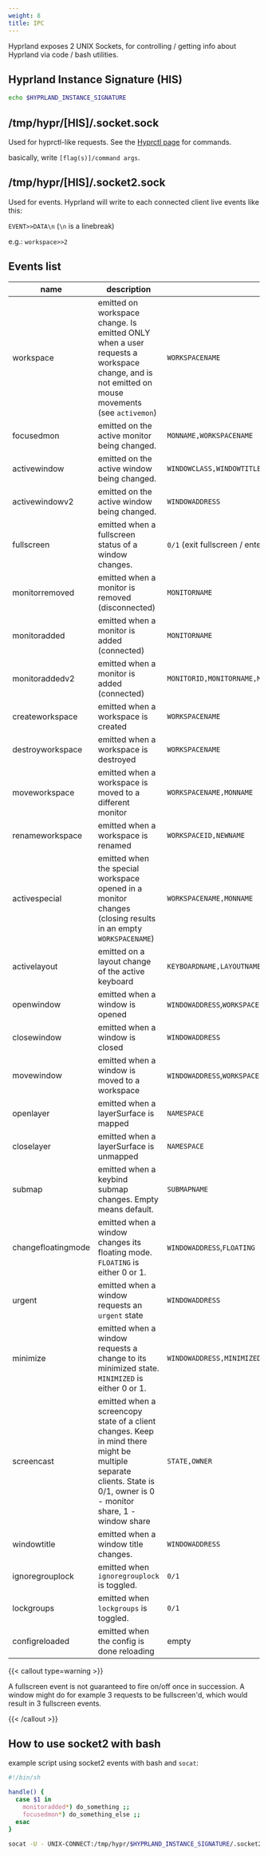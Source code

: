 ```yaml
---
weight: 8
title: IPC
---
```


Hyprland exposes 2 UNIX Sockets, for controlling / getting info about Hyprland
via code / bash utilities.

## Hyprland Instance Signature (HIS)

```sh
echo $HYPRLAND_INSTANCE_SIGNATURE
```

## /tmp/hypr/\[HIS\]/.socket.sock

Used for hyprctl-like requests. See the
[Hyprctl page](../Configuring/Using-hyprctl) for commands.

basically, write `[flag(s)]/command args`.

## /tmp/hypr/\[HIS\]/.socket2.sock

Used for events. Hyprland will write to each connected client live events like
this:

`EVENT>>DATA\n` (`\n` is a linebreak)

e.g.: `workspace>>2`

## Events list

| name               | description                                                                                                                                                            | data                                                        |
| ------------------ | ---------------------------------------------------------------------------------------------------------------------------------------------------------------------- | ----------------------------------------------------------- |
| workspace          | emitted on workspace change. Is emitted ONLY when a user requests a workspace change, and is not emitted on mouse movements (see `activemon`)                          | `WORKSPACENAME`                                             |
| focusedmon         | emitted on the active monitor being changed.                                                                                                                           | `MONNAME,WORKSPACENAME`                                     |
| activewindow       | emitted on the active window being changed.                                                                                                                            | `WINDOWCLASS,WINDOWTITLE`                                   |
| activewindowv2     | emitted on the active window being changed.                                                                                                                            | `WINDOWADDRESS`                                             |
| fullscreen         | emitted when a fullscreen status of a window changes.                                                                                                                  | `0/1` (exit fullscreen / enter fullscreen)                  |
| monitorremoved     | emitted when a monitor is removed (disconnected)                                                                                                                       | `MONITORNAME`                                               |
| monitoradded       | emitted when a monitor is added (connected)                                                                                                                            | `MONITORNAME`                                               |
| monitoraddedv2     | emitted when a monitor is added (connected)                                                                                                                            | `MONITORID,MONITORNAME,MONITORDESCRIPTION`                  |
| createworkspace    | emitted when a workspace is created                                                                                                                                    | `WORKSPACENAME`                                             |
| destroyworkspace   | emitted when a workspace is destroyed                                                                                                                                  | `WORKSPACENAME`                                             |
| moveworkspace      | emitted when a workspace is moved to a different monitor                                                                                                               | `WORKSPACENAME,MONNAME`                                     |
| renameworkspace    | emitted when a workspace is renamed                                                                                                                                    | `WORKSPACEID,NEWNAME`                                       |
| activespecial      | emitted when the special workspace opened in a monitor changes (closing results in an empty `WORKSPACENAME`)                                                           | `WORKSPACENAME,MONNAME`                                     |
| activelayout       | emitted on a layout change of the active keyboard                                                                                                                      | `KEYBOARDNAME,LAYOUTNAME`                                   |
| openwindow         | emitted when a window is opened                                                                                                                                        | `WINDOWADDRESS`,`WORKSPACENAME`,`WINDOWCLASS`,`WINDOWTITLE` |
| closewindow        | emitted when a window is closed                                                                                                                                        | `WINDOWADDRESS`                                             |
| movewindow         | emitted when a window is moved to a workspace                                                                                                                          | `WINDOWADDRESS`,`WORKSPACENAME`                             |
| openlayer          | emitted when a layerSurface is mapped                                                                                                                                  | `NAMESPACE`                                                 |
| closelayer         | emitted when a layerSurface is unmapped                                                                                                                                | `NAMESPACE`                                                 |
| submap             | emitted when a keybind submap changes. Empty means default.                                                                                                            | `SUBMAPNAME`                                                |
| changefloatingmode | emitted when a window changes its floating mode. `FLOATING` is either 0 or 1.                                                                                          | `WINDOWADDRESS`,`FLOATING`                                  |
| urgent             | emitted when a window requests an `urgent` state                                                                                                                       | `WINDOWADDRESS`                                             |
| minimize           | emitted when a window requests a change to its minimized state. `MINIMIZED` is either 0 or 1.                                                                          | `WINDOWADDRESS,MINIMIZED`                                   |
| screencast         | emitted when a screencopy state of a client changes. Keep in mind there might be multiple separate clients. State is 0/1, owner is 0 - monitor share, 1 - window share | `STATE,OWNER`                                               |
| windowtitle        | emitted when a window title changes.                                                                                                                                   | `WINDOWADDRESS`                                             |
| ignoregrouplock    | emitted when `ignoregrouplock` is toggled.                                                                                                                             | `0/1`                                                       |
| lockgroups         | emitted when `lockgroups` is toggled.                                                                                                                                  | `0/1`                                                       |
| configreloaded     | emitted when the config is done reloading                                                                                                                              | empty                                                       |

{{< callout type=warning >}}

A fullscreen event is not guaranteed to fire on/off once in succession. A window
might do for example 3 requests to be fullscreen'd, which would result in 3
fullscreen events.

{{< /callout >}}

## How to use socket2 with bash

example script using socket2 events with bash and `socat`:

```sh
#!/bin/sh

handle() {
  case $1 in
    monitoradded*) do_something ;;
    focusedmon*) do_something_else ;;
  esac
}

socat -U - UNIX-CONNECT:/tmp/hypr/$HYPRLAND_INSTANCE_SIGNATURE/.socket2.sock | while read -r line; do handle "$line"; done
```
